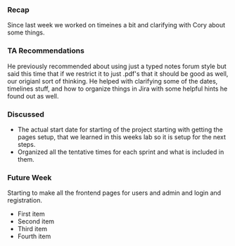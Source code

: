 ### Recap
<p>
  Since last week we worked on timeines a bit and clarifying with Cory about some things.
</p>

### TA Recommendations
<p>
  He previously recommended about using just a typed notes forum style but said this time that if we restrict it to just .pdf's that it should be good as well, our origianl sort of thinking. He helped with clarifying some of the dates, timelines stuff, and how to organize things in Jira with some helpful hints he found out as well.
</p>

### Discussed

  <ul>
    <li>The actual start date for starting of the project starting with getting the pages setup, that we learned in this weeks lab so it is setup for the next steps.</li>
    <li>Organized all the tentative times for each sprint and what is included in them.</li>
  </ul>

### Future Week
<p>
  Starting to make all the frontend pages for users and admin and login and registration.
</p>

<ul>
<li>First item</li>
<li>Second item</li>
<li>Third item</li>
<li>Fourth item</li>
</ul>

